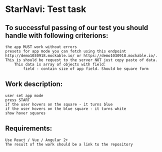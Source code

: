 # StarNavi: Test task

## To successful passing of our test you should handle with following criterions:

    the app MUST work without errors
    presets for app mode you can fetch using this endpoint http://demo1030918.mockable.io/ or https://demo1030918.mockable.io/. This is should be request to the server NOT just copy paste of data.
        This data is array of objects with field:
            field - contain size of app field. Should be square form

## Work description:

    user set app mode
    press START
    if the user hovers on the square - it turns blue
    if the user hovers on the blue square - it turns white
    show hover squares

## Requirements:

    Use React / Vue / Angular 2+
    The result of the work should be a link to the repository
